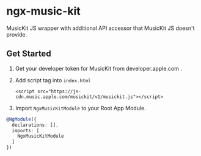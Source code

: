 # ngx-music-kit

MusicKit JS wrapper with additional API accessor that MusicKit JS doesn't provide.

## Get Started

1. Get your developer token for MusicKit from developer.apple.com .  

1. Add script tag into `index.html`  
   ```
   <script src="https://js-cdn.music.apple.com/musickit/v1/musickit.js"></script>
   ```

1. Import `NgxMusicKitModule` to your Root App Module.
```ts
@NgModule({
  declarations: [],
  imports: [
    NgxMusicKitModule
  ]
})
```



